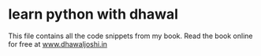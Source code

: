 # learn python with dhawal
 This file contains all the code snippets from my book. Read the book online for free at www.dhawaljoshi.in
